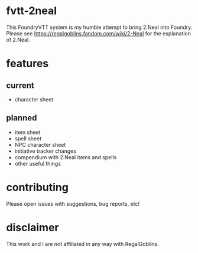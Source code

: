 # fvtt-2neal
This FoundryVTT system is my humble attempt to bring 2.Neal into Foundry. Please see https://regalgoblins.fandom.com/wiki/2-Neal for the explanation of 2.Neal.

# features

## current

- character sheet

## planned

- item sheet
- spell sheet
- NPC character sheet
- initiative tracker changes
- compendium with 2.Neal items and spells
- other useful things

# contributing

Please open issues with suggestions, bug reports, etc!

# disclaimer

This work and I are not affiliated in any way with RegalGoblins. 
